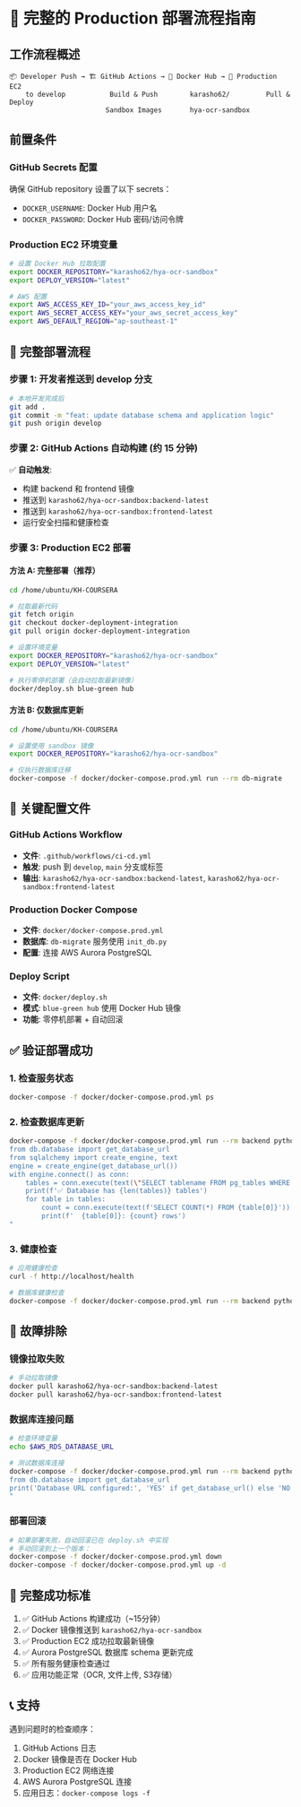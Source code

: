 # 🚀 完整的 Production 部署流程指南

## 工作流程概述

```
📦 Developer Push → 🏗️ GitHub Actions → 🐳 Docker Hub → 🚀 Production EC2
    to develop           Build & Push        karasho62/         Pull & Deploy
                        Sandbox Images       hya-ocr-sandbox
```

## 前置条件

### GitHub Secrets 配置
确保 GitHub repository 设置了以下 secrets：
- `DOCKER_USERNAME`: Docker Hub 用户名
- `DOCKER_PASSWORD`: Docker Hub 密码/访问令牌

### Production EC2 环境变量
```bash
# 设置 Docker Hub 拉取配置
export DOCKER_REPOSITORY="karasho62/hya-ocr-sandbox"
export DEPLOY_VERSION="latest"

# AWS 配置
export AWS_ACCESS_KEY_ID="your_aws_access_key_id"
export AWS_SECRET_ACCESS_KEY="your_aws_secret_access_key"
export AWS_DEFAULT_REGION="ap-southeast-1"
```

## 🎯 完整部署流程

### 步骤 1: 开发者推送到 develop 分支
```bash
# 本地开发完成后
git add .
git commit -m "feat: update database schema and application logic"
git push origin develop
```

### 步骤 2: GitHub Actions 自动构建 (约 15 分钟)
✅ **自动触发**:
- 构建 backend 和 frontend 镜像
- 推送到 `karasho62/hya-ocr-sandbox:backend-latest`
- 推送到 `karasho62/hya-ocr-sandbox:frontend-latest`
- 运行安全扫描和健康检查

### 步骤 3: Production EC2 部署

#### 方法 A: 完整部署（推荐）
```bash
cd /home/ubuntu/KH-COURSERA

# 拉取最新代码
git fetch origin
git checkout docker-deployment-integration
git pull origin docker-deployment-integration

# 设置环境变量
export DOCKER_REPOSITORY="karasho62/hya-ocr-sandbox"
export DEPLOY_VERSION="latest"

# 执行零停机部署（会自动拉取最新镜像）
docker/deploy.sh blue-green hub
```

#### 方法 B: 仅数据库更新
```bash
cd /home/ubuntu/KH-COURSERA

# 设置使用 sandbox 镜像
export DOCKER_REPOSITORY="karasho62/hya-ocr-sandbox"

# 仅执行数据库迁移
docker-compose -f docker/docker-compose.prod.yml run --rm db-migrate
```

## 🔧 关键配置文件

### GitHub Actions Workflow
- **文件**: `.github/workflows/ci-cd.yml`
- **触发**: push 到 `develop`, `main` 分支或标签
- **输出**: `karasho62/hya-ocr-sandbox:backend-latest`, `karasho62/hya-ocr-sandbox:frontend-latest`

### Production Docker Compose
- **文件**: `docker/docker-compose.prod.yml`
- **数据库**: `db-migrate` 服务使用 `init_db.py`
- **配置**: 连接 AWS Aurora PostgreSQL

### Deploy Script
- **文件**: `docker/deploy.sh`
- **模式**: `blue-green hub` 使用 Docker Hub 镜像
- **功能**: 零停机部署 + 自动回滚

## ✅ 验证部署成功

### 1. 检查服务状态
```bash
docker-compose -f docker/docker-compose.prod.yml ps
```

### 2. 检查数据库更新
```bash
docker-compose -f docker/docker-compose.prod.yml run --rm backend python -c "
from db.database import get_database_url
from sqlalchemy import create_engine, text
engine = create_engine(get_database_url())
with engine.connect() as conn:
    tables = conn.execute(text(\"SELECT tablename FROM pg_tables WHERE schemaname = 'public'\")).fetchall()
    print(f'✅ Database has {len(tables)} tables')
    for table in tables:
        count = conn.execute(text(f'SELECT COUNT(*) FROM {table[0]}')).scalar()
        print(f'  {table[0]}: {count} rows')
"
```

### 3. 健康检查
```bash
# 应用健康检查
curl -f http://localhost/health

# 数据库健康检查
docker-compose -f docker/docker-compose.prod.yml run --rm backend python /app/check_db.py
```

## 🚨 故障排除

### 镜像拉取失败
```bash
# 手动拉取镜像
docker pull karasho62/hya-ocr-sandbox:backend-latest
docker pull karasho62/hya-ocr-sandbox:frontend-latest
```

### 数据库连接问题
```bash
# 检查环境变量
echo $AWS_RDS_DATABASE_URL

# 测试数据库连接
docker-compose -f docker/docker-compose.prod.yml run --rm backend python -c "
from db.database import get_database_url
print('Database URL configured:', 'YES' if get_database_url() else 'NO')
"
```

### 部署回滚
```bash
# 如果部署失败，自动回滚已在 deploy.sh 中实现
# 手动回滚到上一个版本：
docker-compose -f docker/docker-compose.prod.yml down
docker-compose -f docker/docker-compose.prod.yml up -d
```

## 🎯 完整成功标准

1. ✅ GitHub Actions 构建成功（~15分钟）
2. ✅ Docker 镜像推送到 `karasho62/hya-ocr-sandbox`
3. ✅ Production EC2 成功拉取最新镜像
4. ✅ Aurora PostgreSQL 数据库 schema 更新完成
5. ✅ 所有服务健康检查通过
6. ✅ 应用功能正常（OCR, 文件上传, S3存储）

## 📞 支持

遇到问题时的检查顺序：
1. GitHub Actions 日志
2. Docker 镜像是否在 Docker Hub
3. Production EC2 网络连接
4. AWS Aurora PostgreSQL 连接
5. 应用日志：`docker-compose logs -f`